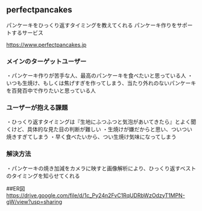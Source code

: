 ## perfectpancakes

パンケーキをひっくり返すタイミングを教えてくれる
パンケーキ作りをサポートするサービス

https://www.perfectpancakes.jp

### メインのターゲットユーザー
・パンケーキ作りが苦手な人、最高のパンケーキを食べたいと思っている人
・いつも生焼け、もしくは焦げすぎを作ってしまう、当たり外れのないパンケーキを百発百中で作りたいと思っている人


### ユーザーが抱える課題
・ひっくり返すタイミングは『生地にふつふつと気泡があいてきたら』とよく聞くけど、具体的な見た目の判断が難しい
・生焼けが嫌だからと思い、ついつい焼きすぎてしまう
・早く食べたいから、つい生焼け気味になってしまう


### 解決方法
・パンケーキの焼き加減をカメラに映すと画像解析により、ひっくり返すベストのタイミングを知らせてくれる

##ER図
https://drive.google.com/file/d/1c_Py24n2FvC1RqUDRbWzOdzyT1MPN-gW/view?usp=sharing
